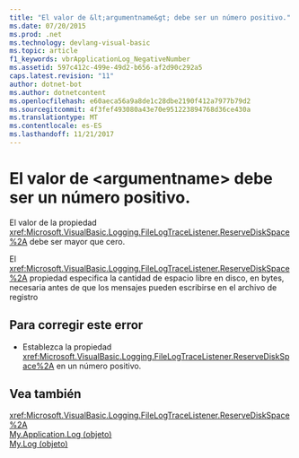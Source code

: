 ```yaml
---
title: "El valor de &lt;argumentname&gt; debe ser un número positivo."
ms.date: 07/20/2015
ms.prod: .net
ms.technology: devlang-visual-basic
ms.topic: article
f1_keywords: vbrApplicationLog_NegativeNumber
ms.assetid: 597c412c-499e-49d2-b656-af2d90c292a5
caps.latest.revision: "11"
author: dotnet-bot
ms.author: dotnetcontent
ms.openlocfilehash: e60aeca56a9a8de1c28dbe2190f412a7977b79d2
ms.sourcegitcommit: 4f3fef493080a43e70e951223894768d36ce430a
ms.translationtype: MT
ms.contentlocale: es-ES
ms.lasthandoff: 11/21/2017
---
```

# <a name="the-value-of-ltargumentnamegt-must-be-a-positive-number"></a>El valor de &lt;argumentname&gt; debe ser un número positivo.
El valor de la propiedad <xref:Microsoft.VisualBasic.Logging.FileLogTraceListener.ReserveDiskSpace%2A> debe ser mayor que cero.  
  
 El <xref:Microsoft.VisualBasic.Logging.FileLogTraceListener.ReserveDiskSpace%2A> propiedad especifica la cantidad de espacio libre en disco, en bytes, necesaria antes de que los mensajes pueden escribirse en el archivo de registro  
  
## <a name="to-correct-this-error"></a>Para corregir este error  
  
-   Establezca la propiedad <xref:Microsoft.VisualBasic.Logging.FileLogTraceListener.ReserveDiskSpace%2A> en un número positivo.  
  
## <a name="see-also"></a>Vea también  
 <xref:Microsoft.VisualBasic.Logging.FileLogTraceListener.ReserveDiskSpace%2A>  
 [My.Application.Log (objeto)](../../visual-basic/language-reference/objects/my-application-log-object.md)  
 [My.Log (objeto)](../../visual-basic/language-reference/objects/my-log-object.md)
